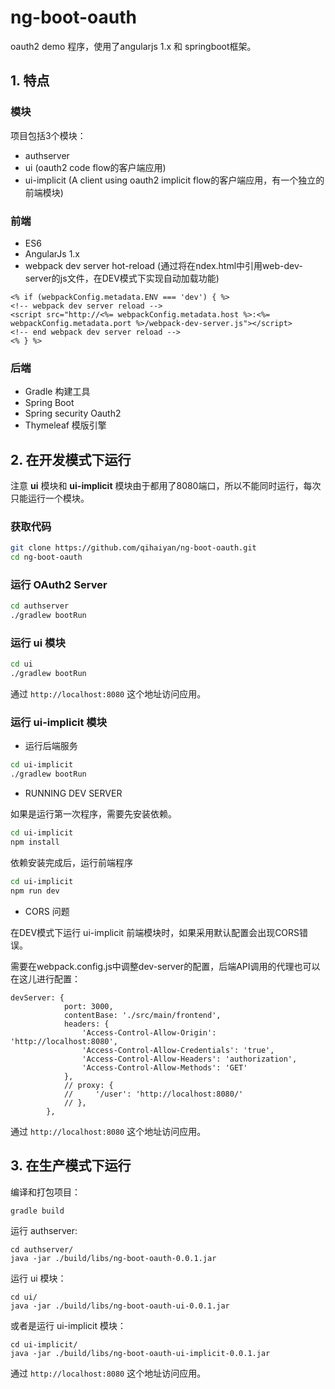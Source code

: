 # ng-boot-oauth
oauth2 demo 程序，使用了angularjs 1.x 和 springboot框架。
## 1. 特点
### 模块

项目包括3个模块：
* authserver
* ui (oauth2 code flow的客户端应用)
* ui-implicit (A client using oauth2 implicit flow的客户端应用，有一个独立的前端模块)

### 前端
* ES6
* AngularJs 1.x
* webpack dev server hot-reload
(通过将在ndex.html中引用web-dev-server的js文件，在DEV模式下实现自动加载功能)
```
<% if (webpackConfig.metadata.ENV === 'dev') { %>
<!-- webpack dev server reload -->
<script src="http://<%= webpackConfig.metadata.host %>:<%= webpackConfig.metadata.port %>/webpack-dev-server.js"></script>
<!-- end webpack dev server reload -->
<% } %>
```

### 后端
* Gradle 构建工具 
* Spring Boot
* Spring security Oauth2
* Thymeleaf 模版引擎

## 2. 在开发模式下运行
注意 **ui** 模块和 **ui-implicit** 模块由于都用了8080端口，所以不能同时运行，每次只能运行一个模块。
### 获取代码
```bash
git clone https://github.com/qihaiyan/ng-boot-oauth.git
cd ng-boot-oauth
```

### 运行 OAuth2 Server
```bash
cd authserver
./gradlew bootRun
```

### 运行 ui 模块
```bash
cd ui
./gradlew bootRun
```
通过 `http://localhost:8080` 这个地址访问应用。

### 运行 ui-implicit 模块

* 运行后端服务
```bash
cd ui-implicit
./gradlew bootRun
```

* RUNNING DEV SERVER

如果是运行第一次程序，需要先安装依赖。
```bash
cd ui-implicit
npm install
```

依赖安装完成后，运行前端程序
```bash
cd ui-implicit
npm run dev
```

* CORS 问题

在DEV模式下运行 ui-implicit 前端模块时，如果采用默认配置会出现CORS错误。

需要在webpack.config.js中调整dev-server的配置，后端API调用的代理也可以在这儿进行配置：
```
devServer: {
            port: 3000,
            contentBase: './src/main/frontend',
            headers: {
                'Access-Control-Allow-Origin': 'http://localhost:8080',
                'Access-Control-Allow-Credentials': 'true',
                'Access-Control-Allow-Headers': 'authorization',
                'Access-Control-Allow-Methods': 'GET'
            },
            // proxy: {
            //     '/user': 'http://localhost:8080/'
            // },
        },
```

通过 `http://localhost:8080` 这个地址访问应用。

## 3. 在生产模式下运行
编译和打包项目：
```bash
gradle build
```
运行 authserver:
```
cd authserver/
java -jar ./build/libs/ng-boot-oauth-0.0.1.jar
```
运行 ui 模块：
```
cd ui/
java -jar ./build/libs/ng-boot-oauth-ui-0.0.1.jar
```
或者是运行 ui-implicit 模块：
```
cd ui-implicit/
java -jar ./build/libs/ng-boot-oauth-ui-implicit-0.0.1.jar
```

通过 `http://localhost:8080` 这个地址访问应用。
